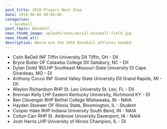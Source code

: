 ```yaml
---
post_title: 2018 Players Next Step
date: 2018-06-06 09:00:00
categories:
  - baseball
post_topic: Baseball
news_thumb_image: uploads/news/aerial-baseball-field.jpg
news_thumb_alt:
description: Where are the 2018 Baseball athletes headed
---
```


* Colin BeDell INF Tiffin University DII Tiffin, OH - DII
* Bryce Butler OF Catawba College DII Salisbury, NC - DII
* Dylan Dodd 1B/LHP Southeast Missouri State University DI Cape Girardeau, MO - DI
* Anthony Cocco INF Grand Valley State University DII Grand Rapids, MI - DII
* Waylon Richardson RHP St. Leo University St. Leo, FL - DII
* Brennan Kelly LHP Eastern Kentucky University, Richmond KY - DI
* Ben Clevenger RHP Bethel College Mishawaka, IN - NAIA
* Hayden Stoewer OF Illinois State, Bloomington, IL - Student
* Cooper Hake RHP Indiana University South Bend, IN - NAIA
* Colton Carr RHP St. Ambrose University Davenport, IA - NAIA
* Josh Harris LHP University of Illinois Champion, IL - DI
